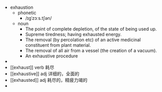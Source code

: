 - exhaustion
	- phonetic
		- /ɪɡˈzɔːs.tʃən/
	- noun
		- The point of complete depletion, of the state of being used up.
		- Supreme tiredness; having exhausted energy.
		- The removal (by percolation etc) of an active medicinal constituent from plant material.
		- The removal of all air from a vessel (the creation of a vacuum).
		- An exhaustive procedure
-
- [[exhaust]]   verb 耗尽
- [[exhaustive]] adj 详细的，全面的
- [[exhausted]]  adj 耗尽的，精疲力竭的
-